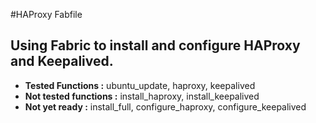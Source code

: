 #HAProxy Fabfile

Using Fabric to install and configure HAProxy and Keepalived.
------------------
- **Tested Functions :** 
	ubuntu_update,
	haproxy,
	keepalived
- **Not tested functions :**
	install_haproxy,
	install_keepalived
- **Not yet ready :**
	install_full,
	configure_haproxy,
	configure_keepalived


